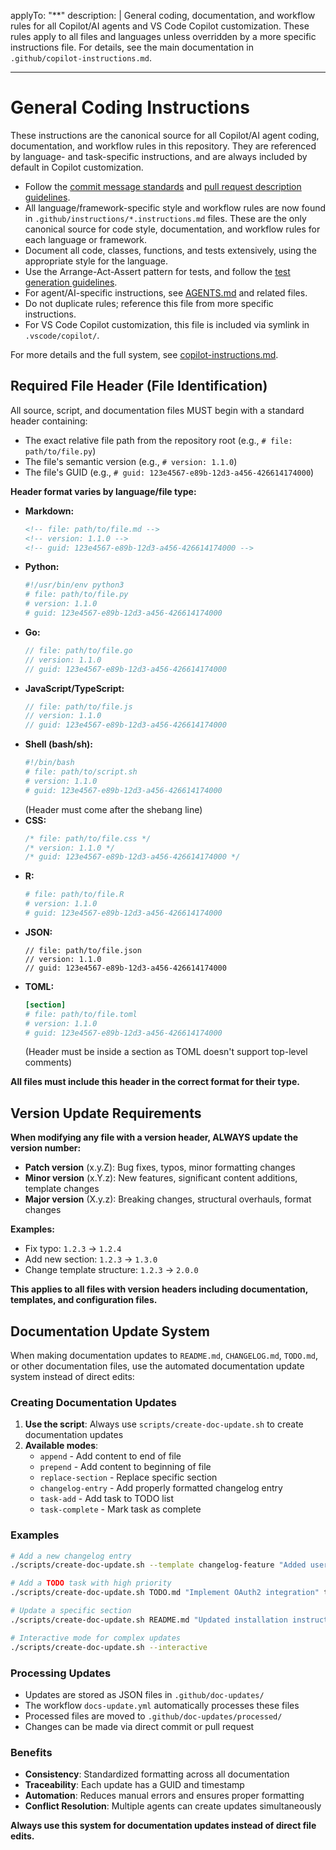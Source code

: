 <!-- file: .github/instructions/general-coding.instructions.md -->
<!-- version: 1.2.0 -->
<!-- guid: 1a2b3c4d-5e6f-7a8b-9c0d-1e2f3a4b5c6d -->
<!-- DO NOT EDIT: This file is managed centrally in ghcommon repository -->
<!-- To update: Create an issue/PR in jdfalk/ghcommon -->

applyTo: "\*\*" description: | General coding, documentation, and workflow rules
for all Copilot/AI agents and VS Code Copilot customization. These rules apply
to all files and languages unless overridden by a more specific instructions
file. For details, see the main documentation in
`.github/copilot-instructions.md`.

---

# General Coding Instructions

These instructions are the canonical source for all Copilot/AI agent coding,
documentation, and workflow rules in this repository. They are referenced by
language- and task-specific instructions, and are always included by default in
Copilot customization.

- Follow the [commit message standards](../commit-messages.md) and
  [pull request description guidelines](../pull-request-descriptions.md).
- All language/framework-specific style and workflow rules are now found in
  `.github/instructions/*.instructions.md` files. These are the only canonical
  source for code style, documentation, and workflow rules for each language or
  framework.
- Document all code, classes, functions, and tests extensively, using the
  appropriate style for the language.
- Use the Arrange-Act-Assert pattern for tests, and follow the
  [test generation guidelines](../test-generation.md).
- For agent/AI-specific instructions, see [AGENTS.md](../AGENTS.md) and related
  files.
- Do not duplicate rules; reference this file from more specific instructions.
- For VS Code Copilot customization, this file is included via symlink in
  `.vscode/copilot/`.

For more details and the full system, see
[copilot-instructions.md](../copilot-instructions.md).

## Required File Header (File Identification)

All source, script, and documentation files MUST begin with a standard header
containing:

- The exact relative file path from the repository root (e.g.,
  `# file: path/to/file.py`)
- The file's semantic version (e.g., `# version: 1.1.0`)
- The file's GUID (e.g., `# guid: 123e4567-e89b-12d3-a456-426614174000`)

**Header format varies by language/file type:**

- **Markdown:**
  ```markdown
  <!-- file: path/to/file.md -->
  <!-- version: 1.1.0 -->
  <!-- guid: 123e4567-e89b-12d3-a456-426614174000 -->
  ```
- **Python:**
  ```python
  #!/usr/bin/env python3
  # file: path/to/file.py
  # version: 1.1.0
  # guid: 123e4567-e89b-12d3-a456-426614174000
  ```
- **Go:**
  ```go
  // file: path/to/file.go
  // version: 1.1.0
  // guid: 123e4567-e89b-12d3-a456-426614174000
  ```
- **JavaScript/TypeScript:**
  ```js
  // file: path/to/file.js
  // version: 1.1.0
  // guid: 123e4567-e89b-12d3-a456-426614174000
  ```
- **Shell (bash/sh):**
  ```bash
  #!/bin/bash
  # file: path/to/script.sh
  # version: 1.1.0
  # guid: 123e4567-e89b-12d3-a456-426614174000
  ```
  (Header must come after the shebang line)
- **CSS:**
  ```css
  /* file: path/to/file.css */
  /* version: 1.1.0 */
  /* guid: 123e4567-e89b-12d3-a456-426614174000 */
  ```
- **R:**
  ```r
  # file: path/to/file.R
  # version: 1.1.0
  # guid: 123e4567-e89b-12d3-a456-426614174000
  ```
- **JSON:**
  ```jsonc
  // file: path/to/file.json
  // version: 1.1.0
  // guid: 123e4567-e89b-12d3-a456-426614174000
  ```
- **TOML:**
  ```toml
  [section]
  # file: path/to/file.toml
  # version: 1.1.0
  # guid: 123e4567-e89b-12d3-a456-426614174000
  ```
  (Header must be inside a section as TOML doesn't support top-level comments)

**All files must include this header in the correct format for their type.**

## Version Update Requirements

**When modifying any file with a version header, ALWAYS update the version
number:**

- **Patch version** (x.y.Z): Bug fixes, typos, minor formatting changes
- **Minor version** (x.Y.z): New features, significant content additions,
  template changes
- **Major version** (X.y.z): Breaking changes, structural overhauls, format
  changes

**Examples:**

- Fix typo: `1.2.3` → `1.2.4`
- Add new section: `1.2.3` → `1.3.0`
- Change template structure: `1.2.3` → `2.0.0`

**This applies to all files with version headers including documentation,
templates, and configuration files.**

## Documentation Update System

When making documentation updates to `README.md`, `CHANGELOG.md`, `TODO.md`, or
other documentation files, use the automated documentation update system instead
of direct edits:

### Creating Documentation Updates

1. **Use the script**: Always use `scripts/create-doc-update.sh` to create
   documentation updates
2. **Available modes**:
   - `append` - Add content to end of file
   - `prepend` - Add content to beginning of file
   - `replace-section` - Replace specific section
   - `changelog-entry` - Add properly formatted changelog entry
   - `task-add` - Add task to TODO list
   - `task-complete` - Mark task as complete

### Examples

```bash
# Add a new changelog entry
./scripts/create-doc-update.sh --template changelog-feature "Added user authentication system"

# Add a TODO task with high priority
./scripts/create-doc-update.sh TODO.md "Implement OAuth2 integration" task-add --priority HIGH

# Update a specific section
./scripts/create-doc-update.sh README.md "Updated installation instructions" replace-section --section "Installation"

# Interactive mode for complex updates
./scripts/create-doc-update.sh --interactive
```

### Processing Updates

- Updates are stored as JSON files in `.github/doc-updates/`
- The workflow `docs-update.yml` automatically processes these files
- Processed files are moved to `.github/doc-updates/processed/`
- Changes can be made via direct commit or pull request

### Benefits

- **Consistency**: Standardized formatting across all documentation
- **Traceability**: Each update has a GUID and timestamp
- **Automation**: Reduces manual errors and ensures proper formatting
- **Conflict Resolution**: Multiple agents can create updates simultaneously

**Always use this system for documentation updates instead of direct file
edits.**
